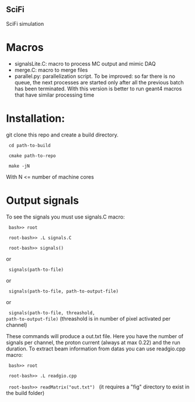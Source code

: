 ## SciFi
SciFi  simulation

# Macros
 - signalsLite.C: macro to process MC output and mimic DAQ
 - merge.C: macro to merge files
 - parallel.py: parallelization script. To be improved: so far there is no queue, the next processes are started only after all the previous batch has been terminated. With this version is better to run geant4 macros that have similar processing time 

# Installation:

git clone this repo and create a build directory.

<code> cd path-to-build </code>

<code> cmake path-to-repo </code>

<code> make -jN </code>

With N <= number of machine cores

# Output signals
To see the signals you must use signals.C macro:

<code> bash>> root </code>

<code> root-bash>> .L signals.C </code>

<code> root-bash>> signals() </code> 

or 

<code> signals(path-to-file) </code>

or 

<code> signals(path-to-file, path-to-output-file<no file extension>) </code> 

or 

<code> signals(path-to-file, threashold, path-to-output-file<no file extension>)</code> (threashold is in number of pixel activated per channel)

These commands will produce a out.txt file. Here you have the number of signals per channel, the proton current (always at max 0.22) and the run duration. To extract beam information from datas you can use readgio.cpp macro:

<code> bash>> root </code>

<code> root-bash>> .L readgio.cpp </code>

<code> root-bash>> readMatrix("out.txt") </code> (it requires a "fig" directory to exist in the build folder)

